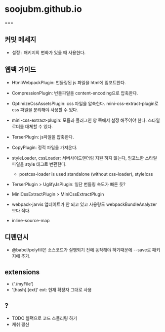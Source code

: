 # soojubm.github.io

===


## 커밋 메세지
- 설정 : 패키지의 변화가 있을 때 사용한다.

## 웹팩 가이드
- HtmlWebpackPlugin: 번들링된 js 파일을 html에 임포트한다.
- CompressionPlugin: 번들파일을 content-encoding으로 압축한다.
- OptimizeCssAssetsPlugin: css 파일을 압축한다. mini-css-extract-plugin로 css 파일을 분리해야 사용할 수 있다.
- mini-css-extract-plugin: 모듈과 플러그인 양 쪽에서 설정 해주어야 한다. 스타일로더를 대체할 수 있다.
- TerserPlugin: js파일을 압축한다.
- CopyPlugin: 정적 파일을 가져온다.
- styleLoader, cssLoader: 서버사이드랜더링 지원 하지 않는다, 임포느한 스타일 파일을 style 태그로 변환한다.
  - postcss-loader is used standalone (without css-loader), style!css
- TerserPlugin > UglifyJsPlugin: 일단 번들링 속도가 빠른 듯?
- MiniCssExtractPlugin > MiniCssExtractPlugin
- webpack-jarvis 업데이트가 안 되고 있고 사용량도 webpackBundleAnalyzer보다 적다.

- inline-source-map

## 디펜던시
- @babel/polyfill은 소스코드가 실행되기 전에 동작해야 하기때문에 --save로 패키지에 추가.

## extensions
- ('./myFile')
- '[hash].[ext]' ext: 현재 확장자 그대로 사용

## ?
- TODO 웹팩으로 코드 스플리팅 하기
- 캐쉬 갱신